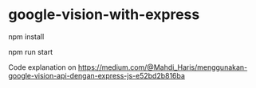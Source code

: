 # google-vision-with-express

npm install

npm run start

Code explanation on 
https://medium.com/@Mahdi_Haris/menggunakan-google-vision-api-dengan-express-js-e52bd2b816ba